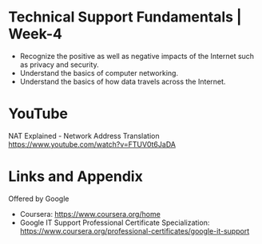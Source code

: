 # Technical Support Fundamentals | Week-4

* Recognize the positive as well as negative impacts of the Internet such as privacy and security.
* Understand the basics of computer networking.
* Understand the basics of how data travels across the Internet.


YouTube 
========================================================
NAT Explained - Network Address Translation
https://www.youtube.com/watch?v=FTUV0t6JaDA


Links and Appendix
========================================================
Offered by Google


- Coursera: https://www.coursera.org/home
- Google IT Support Professional Certificate Specialization: https://www.coursera.org/professional-certificates/google-it-support
